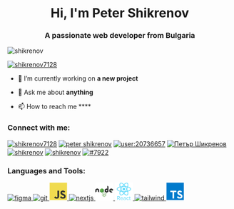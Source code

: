 <h1 align="center">Hi, I'm Peter Shikrenov</h1>
<h3 align="center">A passionate web developer from Bulgaria</h3>
<p align="left"> <img src="https://komarev.com/ghpvc/?username=shikrenov&label=Profile%20views&color=0e75b6&style=flat" alt="shikrenov" /> </p>

<p align="left"> <a href="https://twitter.com/shikrenov7128" target="blank"><img src="https://img.shields.io/twitter/follow/shikrenov7128?logo=twitter&style=for-the-badge" alt="shikrenov7128" /></a> </p>

- 🔭 I’m currently working on **a new project**

- 💬 Ask me about **anything**

- 📫 How to reach me ****

<h3 align="left">Connect with me:</h3>
<p align="left">
<a href="https://twitter.com/shikrenov7128" target="blank"><img align="center" src="https://raw.githubusercontent.com/rahuldkjain/github-profile-readme-generator/master/src/images/icons/Social/twitter.svg" alt="shikrenov7128" height="30" width="40" /></a>
<a href="https://linkedin.com/in/peter shikrenov" target="blank"><img align="center" src="https://raw.githubusercontent.com/rahuldkjain/github-profile-readme-generator/master/src/images/icons/Social/linked-in-alt.svg" alt="peter shikrenov" height="30" width="40" /></a>
<a href="https://stackoverflow.com/users/user:20736657" target="blank"><img align="center" src="https://raw.githubusercontent.com/rahuldkjain/github-profile-readme-generator/master/src/images/icons/Social/stack-overflow.svg" alt="user:20736657" height="30" width="40" /></a>
<a href="https://fb.com/петър шикренов" target="blank"><img align="center" src="https://raw.githubusercontent.com/rahuldkjain/github-profile-readme-generator/master/src/images/icons/Social/facebook.svg" alt="Петър Шикренов" height="30" width="40" /></a>
<a href="https://instagram.com/shikrenov" target="blank"><img align="center" src="https://raw.githubusercontent.com/rahuldkjain/github-profile-readme-generator/master/src/images/icons/Social/instagram.svg" alt="shikrenov" height="30" width="40" /></a>
<a href="https://www.leetcode.com/shikrenov" target="blank"><img align="center" src="https://raw.githubusercontent.com/rahuldkjain/github-profile-readme-generator/master/src/images/icons/Social/leet-code.svg" alt="shikrenov" height="30" width="40" /></a>
<a href="https://discord.gg/shikrenov#7922" target="blank"><img align="center" src="https://raw.githubusercontent.com/rahuldkjain/github-profile-readme-generator/master/src/images/icons/Social/discord.svg" alt="#7922" height="30" width="40" /></a>
</p>

<h3 align="left">Languages and Tools:</h3>
<p align="left"> <a href="https://www.figma.com/" target="_blank" rel="noreferrer"><img src="https://www.vectorlogo.zone/logos/figma/figma-icon.svg" alt="figma" width="40" height="40"/> </a> <a href="https://git-scm.com/" target="_blank" rel="noreferrer"> <img src="https://www.vectorlogo.zone/logos/git-scm/git-scm-icon.svg" alt="git" width="40" height="40"/> </a> <a href="https://developer.mozilla.org/en-US/docs/Web/JavaScript" target="_blank" rel="noreferrer"> <img src="https://raw.githubusercontent.com/devicons/devicon/master/icons/javascript/javascript-original.svg" alt="javascript" width="40" height="40"/> </a> <a href="https://nextjs.org/" target="_blank" rel="noreferrer"> <img src="https://cdn.worldvectorlogo.com/logos/nextjs-2.svg" alt="nextjs" width="40" height="40"/> </a> <a href="https://nodejs.org" target="_blank" rel="noreferrer"> <img src="https://raw.githubusercontent.com/devicons/devicon/master/icons/nodejs/nodejs-original-wordmark.svg" alt="nodejs" width="40" height="40"/> </a> <a href="https://reactjs.org/" target="_blank" rel="noreferrer"> <img src="https://raw.githubusercontent.com/devicons/devicon/master/icons/react/react-original-wordmark.svg" alt="react" width="40" height="40"/> </a> <a href="https://tailwindcss.com/" target="_blank" rel="noreferrer"> <img src="https://www.vectorlogo.zone/logos/tailwindcss/tailwindcss-icon.svg" alt="tailwind" width="40" height="40"/> </a> <a href="https://www.typescriptlang.org/" target="_blank" rel="noreferrer"> <img src="https://raw.githubusercontent.com/devicons/devicon/master/icons/typescript/typescript-original.svg" alt="typescript" width="40" height="40"/> </a> </p>


